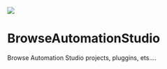 ![](https://i.imgur.com/eyjpVG6.png)
# BrowseAutomationStudio
Browse Automation Studio projects, pluggins, ets....
